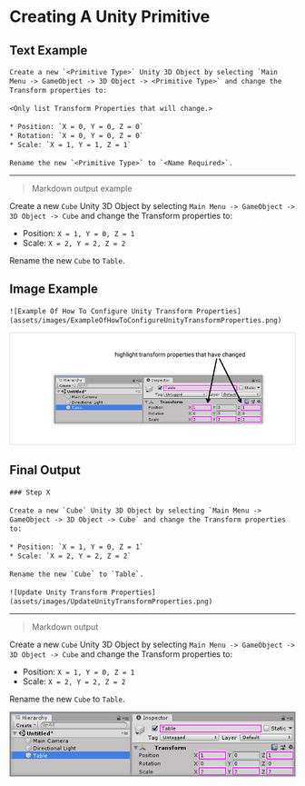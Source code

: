 # Creating A Unity Primitive

## Text Example

```
Create a new `<Primitive Type>` Unity 3D Object by selecting `Main Menu -> GameObject -> 3D Object -> <Primitive Type>` and change the Transform properties to:

<Only list Transform Properties that will change.>

* Position: `X = 0, Y = 0, Z = 0`
* Rotation: `X = 0, Y = 0, Z = 0`
* Scale: `X = 1, Y = 1, Z = 1`

Rename the new `<Primitive Type>` to `<Name Required>`.
```

---

> Markdown output example

Create a new `Cube` Unity 3D Object by selecting `Main Menu -> GameObject -> 3D Object -> Cube` and change the Transform properties to:

* Position: `X = 1, Y = 0, Z = 1`
* Scale: `X = 2, Y = 2, Z = 2`

Rename the new `Cube` to `Table`.

## Image Example

```
![Example Of How To Configure Unity Transform Properties](assets/images/ExampleOfHowToConfigureUnityTransformProperties.png)
```

![Example Of How To Configure Unity Transform Properties](assets/images/ExampleOfHowToConfigureUnityTransformProperties.png)

## Final Output

```
### Step X

Create a new `Cube` Unity 3D Object by selecting `Main Menu -> GameObject -> 3D Object -> Cube` and change the Transform properties to:

* Position: `X = 1, Y = 0, Z = 1`
* Scale: `X = 2, Y = 2, Z = 2`

Rename the new `Cube` to `Table`.

![Update Unity Transform Properties](assets/images/UpdateUnityTransformProperties.png)
```

---

> Markdown output

Create a new `Cube` Unity 3D Object by selecting `Main Menu -> GameObject -> 3D Object -> Cube` and change the Transform properties to:

* Position: `X = 1, Y = 0, Z = 1`
* Scale: `X = 2, Y = 2, Z = 2`

Rename the new `Cube` to `Table`.

![Update Unity Transform Properties](assets/images/UpdateUnityTransformProperties.png)
